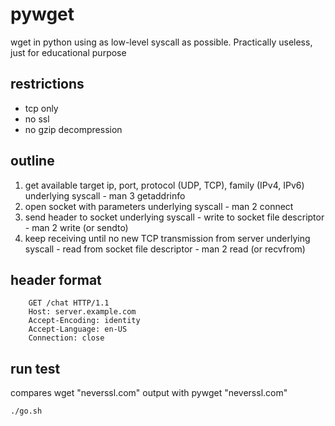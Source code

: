# pywget
wget in python using as low-level syscall as possible. Practically useless, just for educational purpose

## restrictions
- tcp only
- no ssl
- no gzip decompression

## outline
1. get available target ip, port, protocol (UDP, TCP), family (IPv4, IPv6)
  underlying syscall - man 3 getaddrinfo
2. open socket with parameters
  underlying syscall - man 2 connect
3. send header to socket
  underlying syscall - write to socket file descriptor - man 2 write (or sendto)
4. keep receiving until no new TCP transmission from server
  underlying syscall - read from socket file descriptor - man 2 read (or recvfrom)

## header format
        GET /chat HTTP/1.1
        Host: server.example.com
        Accept-Encoding: identity
        Accept-Language: en-US
        Connection: close

## run test
compares wget "neverssl.com" output with pywget "neverssl.com"

```bash
./go.sh
```
